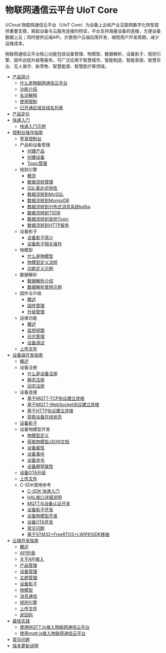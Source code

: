 # 物联网通信云平台 UIoT Core

UCloud 物联网通信云平台（UIoT Core）为设备上云和产业互联网数字化转型提供重要支撑，架起设备与云服务连接的桥梁，平台支持海量设备的连接，方便设备数据上云；同时提供云端API，方便用户云端应用开发，缩短用户开发周期，减少运维成本。

物联网通信云平台核心功能包括设备管理、物模型、数据解析、设备影子、规则引擎、固件远程升级等服务，可广泛应用于智慧城市、智能制造、智能家居、智慧农业、无人值守、新零售、智慧能源、智慧医疗等领域。




* [产品简介](/uiot-core/product_introduction/)
    * [什么是物联网通信云平台](/uiot-core/product_introduction/what_is_iotcore)
    * [功能介绍](/uiot-core/product_introduction/function_introduction)
    * [名词解释](/uiot-core/product_introduction/terms)
    * [使用限制](/uiot-core/product_introduction/limitation)
    * [已开通区域及域名列表](/uiot-core/product_introduction/available_region_url)
* [产品定价](/uiot-core/pricing)
* [快速入门](/uiot-core/quick_start/)
    * [快速入门示例](/uiot-core/quick_start/scenario_description)
* [控制台操作指南](/uiot-core/console_guide/)
    * [登录控制台](/uiot-core/console_guide/chek_in)
    * 产品和设备管理
        * [创建产品](/uiot-core/console_guide/product_device/create_products)
        * [创建设备](/uiot-core/console_guide/product_device/create_devcies)
        * [Topic管理](/uiot-core/console_guide/product_device/topic)
    * 规则引擎
        * [概览](/uiot-core/console_guide/ruleengine/what_is_ruleegngine)
        * [数据流转管理](/uiot-core/console_guide/ruleengine/data_forwarding)
        * [SQL表达式特性](/uiot-core/console_guide/ruleengine/sql_statements)
        * [数据流转到MySQL](/uiot-core/console_guide/ruleengine/forward_data_to_mysql)
        * [数据流转到MongoDB](/uiot-core/console_guide/ruleengine/forward_data_to_mongodb)
        * [数据流转到分布式消息系统kafka](/uiot-core/console_guide/ruleengine/forward_data_to_kafka)
		* [数据流转到TSDB](/uiot-core/console_guide/ruleengine/forward_data_to_tsdb)
        * [数据流转到其他Topic](/uiot-core/console_guide/ruleengine/forward_data_to_topic)
        * [数据流转到HTTP服务](/uiot-core/console_guide/ruleengine/forward_data_to_http)
    * 设备影子
        * [设备影子简介](/uiot-core/console_guide/device_shadow/waht_is_deviceshadow)
        * [设备影子相关操作](/uiot-core/console_guide/device_shadow/operation_guide)
    * 物模型
        * [什么是物模型](/uiot-core/console_guide/thingmode/what_is_thingmode)
        * [物模型定义流程](/uiot-core/console_guide/thingmode/thingmode_guide)
        * [功能定义示例](/uiot-core/console_guide/thingmode/operation_example)
    * 数据解析
        * [数据解析介绍](/uiot-core/console_guide/binary_parse_intro)
        * [数据解析使用示例](/uiot-core/console_guide/binary_parse_example)
    * 固件与升级
        * [概述](/uiot-core/console_guide/ota/what_is_ota)
        * [固件管理](/uiot-core/console_guide/ota/firmware_management)
        * [升级管理](/uiot-core/console_guide/ota/firmware_update)
    * 运维功能
        * [概述](/uiot-core/console_guide/monitoring_maintenance/monitoring_maintenance_introduction)
        * [监控视图](/uiot-core/console_guide/monitoring_maintenance/monitor)
        * [日志管理](/uiot-core/console_guide/monitoring_maintenance/log)
        * [设备调试](/uiot-core/console_guide/monitoring_maintenance/online_debug)
    * [上传文件](/uiot-core/console_guide/uploadfile)
* [设备端开发指南](/uiot-core/device_develop_guide/)
    * [概述](/uiot-core/device_develop_guide/sdkdownload)
    * 设备注册
        * [什么是设备注册](/uiot-core/device_develop_guide/authenticate_devices/what_is_authenticate_devices)
        * [静态注册](/uiot-core/device_develop_guide/authenticate_devices/unique-certificate-per-device_authentication)
        * [动态注册](/uiot-core/device_develop_guide/authenticate_devices/unique-certificate-per-product_authentication)
    * 设备连接
        * [基于MQTT-TCP协议建立连接](/uiot-core/device_develop_guide/deviceconnect/mqttconnect)
        * [基于MQTT-WebSocket协议建立连接](/uiot-core/device_develop_guide/deviceconnect/websocketconnect)
        * [基于HTTP协议建立连接](/uiot-core/device_develop_guide/deviceconnect/httpconnect)
		* [获取设备在线状态](/uiot-core/device_develop_guide/deviceconnect/status)
    * [设备影子](/uiot-core/device_develop_guide/device_shadow)
    * 设备物模型开发
        * [物模型定义](/uiot-core/device_develop_guide/thingmode/what_is_thingmode)
        * [获取物模型JSON文档](/uiot-core/device_develop_guide/thingmode/get_json)
        * [设备属性](/uiot-core/device_develop_guide/thingmode/property)
        * [设备事件](/uiot-core/device_develop_guide/thingmode/event)
        * [设备命令](/uiot-core/device_develop_guide/thingmode/command)
        * [设备期望属性](/uiot-core/device_develop_guide/thingmode/desired)
    * [设备OTA升级](/uiot-core/device_develop_guide/ota)
    * [上传文件](/uiot-core/device_develop_guide/uploadfile)
    * C-SDK使用参考
        * [C-SDK 快速入门](/uiot-core/device_develop_guide/c_sdk_example/csdkquickstart)
        * [HAL接口详细说明](/uiot-core/device_develop_guide/c_sdk_example/halinterface)
        * [MQTT与设备认证开发](/uiot-core/device_develop_guide/c_sdk_example/mqttinterface)
        * [设备影子开发](/uiot-core/device_develop_guide/c_sdk_example/deviceshadowinterface)
        * [设备物模型开发](/uiot-core/device_develop_guide/c_sdk_example/thingmodelinterface)
        * [设备OTA开发](/uiot-core/device_develop_guide/c_sdk_example/otainterface)
        * [常见问题](/uiot-core/device_develop_guide/c_sdk_example/commonerror)
        * [基于STM32+FreeRTOS+LWIP的SDK移植](/uiot-core/device_develop_guide/c_sdk_example/stm32_freertos_lwip_portingguide)
* [云端开发指南](/uiot-core/api_guide/)
    * [概述](/uiot-core/api_guide/summary)
    * [API列表](/uiot-core/api_guide/api_list)
    * [关于API接入](/uiot-core/api_guide/api_guidehelp)
    * [产品管理](/uiot-core/api_guide/productmgmtapi)
    * [设备管理](/uiot-core/api_guide/devicemgmtapi)
    * [主题管理](/uiot-core/api_guide/topicmgmt)
    * [设备影子](/uiot-core/api_guide/deviceshadowmgmtapi)
    * [物模型](/uiot-core/api_guide/tingmodemgmtapi)
    * [消息通信](/uiot-core/api_guide/messagemgmtapi)
    * [规则引擎](/uiot-core/api_guide/ruleeneinmgmt)
    * [上传文件](/uiot-core/api_guide/uploadfile)
    * [返回码](/uiot-core/api_guide/retcode)
* [最佳实践](/uiot-core/best_practices/)
    * [使用MQTT.fx接入物联网通信云平台](/uiot-core/best_practices/connect_to_iotcore_using_mqtt.fx)
    * [使用mqtt.js接入物联网通信云平台](/uiot-core/best_practices/connect_to_iotcore_with_mqtt.js)
* [常见问题](/uiot-core/faq)
* [版本更新说明](/uiot-core/release_notes) 

